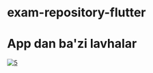 # exam-repository-flutter
# App dan ba'zi lavhalar
<a href="https://ibb.co/KXF2CbC"><img src="https://i.ibb.co/c1D6zkz/5.jpg" alt="5" border="0"></a>
